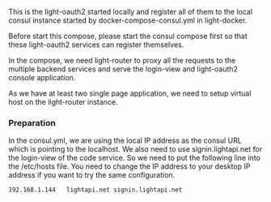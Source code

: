 This is the light-oauth2 started locally and register all of them to the local consul instance started by docker-compose-consul.yml in light-docker. 

Before start this compose, please start the consul compose first so that these light-oauth2 services can register themselves. 

In the compose, we need light-router to proxy all the requests to the multiple backend services and serve the login-view and light-oauth2 console application. 

As we have at least two single page application, we need to setup virtual host on the light-router instance. 


### Preparation

In the consul.yml, we are using the local IP address as the consul URL which is pointing to the localhost. We also need to use signin.lightapi.net for the login-view of the code service. So we need to put the following line into the /etc/hosts file. You need to change the IP address to your desktop IP address if you want to try the same configuration. 

```
192.168.1.144   lightapi.net signin.lightapi.net
```

